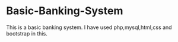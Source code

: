 # Basic-Banking-System
This is a basic banking system. I have used php,mysql,html,css and bootstrap in this.
